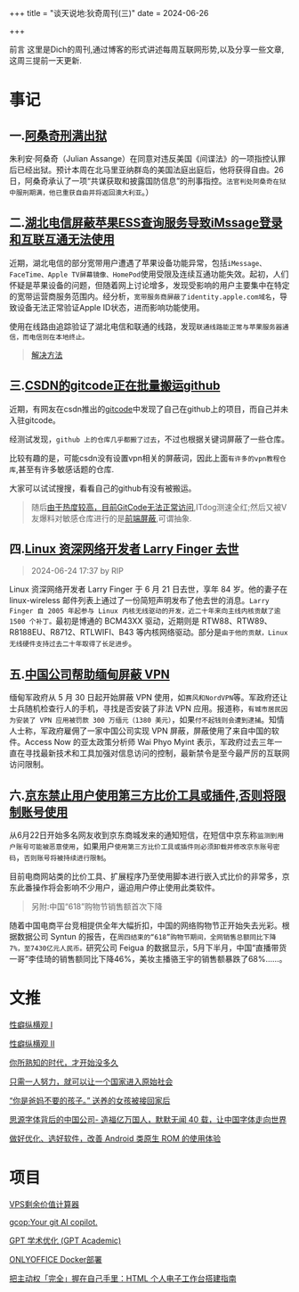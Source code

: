 +++
title = "谈天说地:狄奇周刊(三)"
date = 2024-06-26


+++

前言 这里是Dich的周刊,通过博客的形式讲述每周互联网形势,以及分享一些文章,这周三提前一天更新.
<!-- more -->
# **事记**

## **一.[阿桑奇刑满出狱](https://newsapp.abc.net.au/newsapp//chinese/2024-06-26/peter-greste-prison-julian-assange-case-press-freedom-journalism/104025642)**
朱利安·阿桑奇（Julian Assange）在同意对违反美国《间谍法》的一项指控认罪后已经出狱。预计本周在北马里亚纳群岛的美国法庭出庭后，他将获得自由。26日，阿桑奇承认了一项“共谋获取和披露国防信息”的刑事指控。`法官判处阿桑奇在狱中服刑期满，他已重获自由并将返回澳大利亚`。）

## **二.[湖北电信屏蔽苹果ESS查询服务导致iMssage登录和互联互通无法使用](https://t.me/zaihuapd/25763)**

近期，湖北电信的部分宽带用户遭遇了苹果设备功能异常，包括`iMessage、FaceTime、Apple TV屏幕镜像、HomePod`使用受限及连续互通功能失效。起初，人们怀疑是苹果设备的问题，但随着网上讨论增多，发现受影响的用户主要集中在特定的宽带运营商服务范围内。经分析，`宽带服务商屏蔽了identity.apple.com域名`，导致设备无法正常验证Apple ID状态，进而影响功能使用。

使用在线路由追踪验证了湖北电信和联通的线路，发现`联通线路能正常与苹果服务器通信，而电信则在本地终止。`

> [解决方法](https://github.com/ifr0zen/DoH-for-iMessage-FaceTime?tab=readme-ov-file)


## **三.**[CSDN的gitcode正在批量搬运github](https://t.me/zaihuapd/25753)

近期，有网友在csdn推出的[gitcode](https://gitcode.com/404)中发现了自己在github上的项目，而自己并未入驻gitcode。

经测试发现，`github 上的仓库几乎都搬了过去`，不过也根据关键词屏蔽了一些仓库。

比较有趣的是，可能csdn没有设置vpn相关的屏蔽词，因此上面`有许多的vpn教程仓库`,甚至有许多敏感话题的仓库.

大家可以试试搜搜，看看自己的github有没有被搬运。

> 随后[由于热度较高，目前GitCode无法正常访问](https://t.me/zaihuapd/25757),ITdog测速全红;然后又被V友爆料对敏感仓库进行的是[前端屏蔽](https://v2ex.com/t/1052804),可谓抽象.


## **四.[Linux 资深网络开发者 Larry Finger 去世](https://www.phoronix.com/news/Larry-Finger-Linux-Wireless)**

> 2024-06-24 17:37 by RIP

Linux 资深网络开发者 Larry Finger 于 6 月 21 日去世，享年 84 岁。他的妻子在 linux-wireless 邮件列表上通过了一份简短声明发布了他去世的消息。`Larry Finger 自 2005 年起参与 Linux 内核无线驱动的开发，近二十年来向主线内核贡献了逾 1500 个补丁。`最初是博通的 BCM43XX 驱动，近期则是 RTW88、RTW89、R8188EU、R8712、RTLWIFI、B43 等内核网络驱动。部分是`由于他的贡献，Linux 无线硬件支持过去二十年取得了长足进步`。

## **五.[中国公司帮助缅甸屏蔽 VPN](https://www.techradar.com/pro/vpn/how-the-myanmar-vpn-ban-is-plunging-citizens-into-online-darkness)**

缅甸军政府从 5 月 30 日起开始屏蔽 VPN 使用，如`赛风和NordVPN`等。军政府还让士兵随机检查行人的手机，寻找是否安装了非法 VPN 应用。报道称，`有城市居民因为安装了 VPN 应用被罚款 300 万缅元（1380 美元）`，如果`付不起钱则会遭到逮捕`。知情人士称，军政府雇佣了一家中国公司实现 VPN 屏蔽，屏蔽使用了来自中国的软件。Access Now 的亚太政策分析师 Wai Phyo Myint 表示，军政府过去三年一直在寻找最新技术和工具加强对信息访问的控制，最新禁令是至今最严厉的互联网访问限制。


## **六.[京东禁止用户使用第三方比价工具或插件,否则将限制账号使用](https://www.landiannews.com/archives/104595.html)**

从6月22日开始多名网友收到京东商城发来的通知短信，在短信中京东称`监测到用户账号可能被恶意使用`，如果用户`使用第三方比价工具或插件则必须卸载并修改京东账号密码`，`否则账号将被持续进行限制`。

目前电商网站类的比价工具、扩展程序乃至使用脚本进行嵌入式比价的非常多，京东此番操作将会影响不少用户，逼迫用户停止使用此类软件。

> 另附:中国“618”购物节销售额首次下降

随着中国电商平台竞相提供全年大幅折扣，中国的网络购物节正开始失去光彩。根据数据公司 Syntun 的报告，在`周四结束的“618”购物节期间，全网销售总额同比下降7%，至7430亿元人民币。`研究公司 Feigua 的数据显示，5月下半月，中国“直播带货一哥”李佳琦的销售额同比下降46%，美妆主播骆王宇的销售额暴跌了68%……。


# **文推**

[性癖纵横观 I](https://onojyun.com/2024/06/21/%e6%80%a7%e7%99%96%e7%ba%b5%e6%a8%aa%e8%a7%82-i/)

[性癖纵横观 II](https://onojyun.com/2024/06/25/%E6%80%A7%E7%99%96%E7%BA%B5%E6%A8%AA%E8%A7%82-ii/)

[你所熟知的时代，才开始没多久](https://telegra.ph/%E4%BD%A0%E6%89%80%E7%86%9F%E7%9F%A5%E7%9A%84%E6%97%B6%E4%BB%A3%E6%89%8D%E5%BC%80%E5%A7%8B%E6%B2%A1%E5%A4%9A%E4%B9%85-06-25)


[只需一人努力，就可以让一个国家进入原始社会](https://chinadigitaltimes.net/chinese/709228.html)

[“你是爸妈不要的孩子。” 送养的女孩被接回家后](https://telegra.ph/%E4%BD%A0%E6%98%AF%E7%88%B8%E5%A6%88%E4%B8%8D%E8%A6%81%E7%9A%84%E5%AD%A9%E5%AD%90-%E9%80%81%E5%85%BB%E7%9A%84%E5%A5%B3%E5%AD%A9%E8%A2%AB%E6%8E%A5%E5%9B%9E%E5%AE%B6%E5%90%8E-06-26)

[思源字体背后的中国公司- 造福亿万国人，默默无闻 40 载，让中国字体走向世界](https://mp.weixin.qq.com/s/HEcx83sPV0dcTWj9yb5DuA)

[做好优化、选好软件，改善 Android 类原生 ROM 的使用体验](https://sspai.com/post/89282)




# **项目**

[VPS剩余价值计算器](https://github.com/xiangmingya/vps_valuation)


[gcop:Your git AI copilot.](https://github.com/Undertone0809/gcop)


[GPT 学术优化 (GPT Academic)](https://github.com/binary-husky/gpt_academic)


[ONLYOFFICE Docker部署](https://github.com/ONLYOFFICE/Docker-DocumentServer)


[把主动权「完全」握在自己手里：HTML 个人电子工作台搭建指南](https://sspai.com/post/89853)

